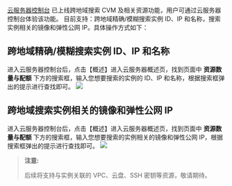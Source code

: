  [云服务器控制台](https://console.tce.fsphere.cn/cvm/overview) 已上线跨地域搜索 CVM 及相关资源功能，用户可通过云服务器控制台体验该功能。
目前支持：跨地域精确/模糊搜索实例 ID、IP 和名称，搜索实例相关的镜像和弹性公网 IP。具体操作方式如下：

## 跨地域精确/模糊搜索实例 ID、IP 和名称
进入云服务器控制台后，点击【概述】进入云服务器概述页，找到页面中 **资源数量与配额** 下方的搜索框，输入您想要搜索的实例的 ID、IP 和名称，根据搜索框弹出的提示进行查找即可。
![](http://imgcache.tce.fsphere.cn/image/mc.qcloudimg.com/static/img/20556012a10c36b4fcd11cc2c1a172dd/image.png)

## 跨地域搜索实例相关的镜像和弹性公网 IP
进入云服务器控制台后，点击【概述】进入云服务器概述页，找到页面中 **资源数量与配额** 下方的搜索框，输入您想要搜索的实例相关的镜像和弹性公网 IP，根据搜索框弹出的提示进行查找即可。
![](http://imgcache.tce.fsphere.cn/image/mc.qcloudimg.com/static/img/c7a1f7ff836e30bb60788a9c46572484/image.png)

> **注意:**
>
>后续将支持与实例关联的 VPC、云盘、SSH 密钥等资源，敬请期待。
